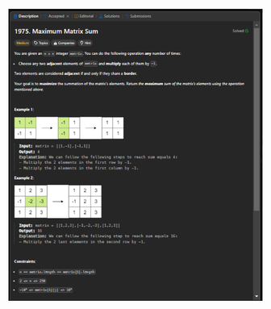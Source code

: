 ![Description image](https://github.com/aessakou/LeetCode/blob/master/MediumLevel/MaximumMatrixSum/leetcode1975.png)